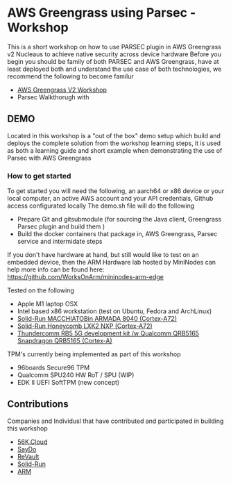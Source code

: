# AWS Greengrass using Parsec - Workshop

This is a short workshop on how to use PARSEC plugin in AWS Greengrass v2 Nucleaus to achieve native security across device hardware
Before you begin you should be family of both PARSEC and AWS Greengrass, have at least deployed both and understand the use case of both technologies, we recommend the following to become familur

* [AWS Greengrass V2 Workshop](https://catalog.us-east-1.prod.workshops.aws/v2/workshops/5ecc2416-f956-4273-b729-d0d30556013f/en-US/) 
* Parsec Walkthorugh with 

## DEMO
Located in this workshop is a "out of the box" demo setup which build and deploys the complete solution from the workshop learning steps, it is used as both a learning guide and short example when demonstrating the use of Parsec with AWS Greengrass

### How to get started

To get started you will need the following, an aarch64 or x86 device or your local computer, an active AWS account and your API credentials, Github access configurated locally
The demo.sh file will do the following

- Prepare Git and gitsubmodule (for sourcing the Java client, Greengrass Parsec plugin and build them )
- Build the docker containers that package in, AWS Greengrass, Parsec service and intermidate steps 

If you don't have hardware at hand, but still would like to test on an embedded device, then the ARM Hardware lab hosted by MiniNodes can help more info can be found here: https://github.com/WorksOnArm/mininodes-arm-edge

Tested on the following

- Apple M1 laptop OSX 
- Intel based x86 workstation (test on Ubuntu, Fedora and ArchLinux)
- [Solid-Run MACCHIATOBin ARMADA 8040 (Cortex-A72)](https://developer.solid-run.com/article-categories/macchiatobin-single-double-shot/)
- [Solid-Run Honeycomb LXK2 NXP  (Cortex-A72)](https://www.solid-run.com/arm-servers-networking-platforms/honeycomb-workstation/)
- [Thundercomm RB5 5G development kit /w Qualcomm QRB5165 Snapdragon QRB5165 (Cortex-A)](https://www.thundercomm.com/app_en/product/1590131656070623)

TPM's currently being implemented as part of this workshop

- 96boards Secure96 TPM 
- Qualcomm SPU240 HW RoT / SPU (WIP)
- EDK II UEFI SoftTPM (new concept) 

## Contributions

Companies and Individusl that have contributed and participated in building this workshop
* [56K.Cloud](https://blog.56k.cloud/arm-parsec-and-56k-5gusecases/)
* [SayDo](https://www.saydo.co/en/)
* [ReVault](https://revault.ch/en/#)
* [Solid-Run]()
* [ARM]()